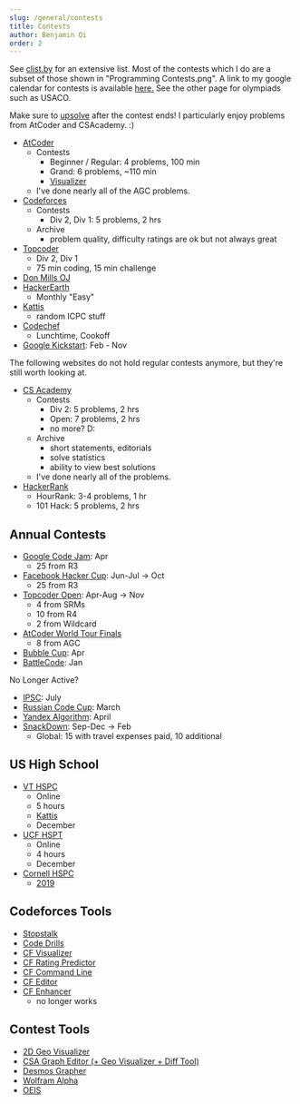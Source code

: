```yaml
---
slug: /general/contests
title: Contests
author: Benjamin Qi
order: 2
---
```


See [clist.by](https://clist.by/coder/bqi343/) for an extensive list. Most of the contests which I do are a subset of those shown in "Programming Contests.png". A link to my google calendar for contests is available [here.](https://calendar.google.com/calendar?cid=Y2s5ZjdmZDBkNjdmOGFxZ2oxbDVrMHJ1OGtAZ3JvdXAuY2FsZW5kYXIuZ29vZ2xlLmNvbQ) See the other page for olympiads such as USACO.

Make sure to [upsolve](https://en.wiktionary.org/wiki/upsolve) after the contest ends! I particularly enjoy problems from AtCoder and CSAcademy. :)

  * [AtCoder](https://beta.atcoder.jp/contests/archive)
    * Contests
      * Beginner / Regular: 4 problems, 100 min
      * Grand: 6 problems, ~110 min
      * [Visualizer](https://kenkoooo.com/atcoder/#/table/Benq)
    * I've done nearly all of the AGC problems.
  * [Codeforces](http://codeforces.com/problemset)
    * Contests
      * Div 2, Div 1: 5 problems, 2 hrs
    * Archive
      * problem quality, difficulty ratings are ok but not always great
  * [Topcoder](https://www.topcoder.com/my-dashboard/)
    * Div 2, Div 1
    * 75 min coding, 15 min challenge
  * [Don Mills OJ](http://dmoj.ca/)
  * [HackerEarth](http://hackerearth.com/)
    * Monthly "Easy"
  * [Kattis](https://open.kattis.com/)
    * random ICPC stuff
  * [Codechef](http://codechef.com/)
    * Lunchtime, Cookoff
  * [Google Kickstart](https://codingcompetitions.withgoogle.com/kickstart): Feb - Nov

The following websites do not hold regular contests anymore, but they're still worth looking at.

  * [CS Academy](https://csacademy.com/contest/archive/)
    * Contests
      * Div 2: 5 problems, 2 hrs
      * Open: 7 problems, 2 hrs
      * no more? D:
    * Archive
      * short statements, editorials
      * solve statistics
      * ability to view best solutions
    * I've done nearly all of the problems.
  * [HackerRank](https://www.hackerrank.com/dashboard)
    * HourRank: 3-4 problems, 1 hr
    * 101 Hack: 5 problems, 2 hrs

## Annual Contests

  * [Google Code Jam](https://code.google.com/codejam/): Apr
    * 25 from R3
  * [Facebook Hacker Cup](https://www.facebook.com/hackercup/): Jun-Jul -> Oct
    * 25 from R3
  * [Topcoder Open](https://tco19.topcoder.com/): Apr-Aug -> Nov
    * 4 from SRMs
    * 10 from R4
    * 2 from Wildcard
  * [AtCoder World Tour Finals](https://codeforces.com/blog/entry/56623)
    * 8 from AGC
  * [Bubble Cup](http://bubblecup.org/): Apr
  * [BattleCode](https://www.battlecode.org): Jan

No Longer Active?

  * [IPSC](https://ipsc.ksp.sk/rules): July
  * [Russian Code Cup](http://www.russiancodecup.ru/en/): March
  * [Yandex Algorithm](https://contest.yandex.ru/contest-list/): April
  * [SnackDown](https://www.codechef.com/snackdown): Sep-Dec -> Feb
    * Global: 15 with travel expenses paid, 10 additional

## US High School

 * [VT HSPC](https://icpc.cs.vt.edu/#/hscontest2017)
    * Online
    * 5 hours
    * [Kattis](https://open.kattis.com/problem-sources/2016%20Virginia%20Tech%20High%20School%20Programming%20Contest)
    * December
  * [UCF HSPT](https://hspt.ucfprogrammingteam.org/index.php/hspt-online-edition)
    * Online
    * 4 hours
    * December
  * [Cornell HSPC](https://www.cs.cornell.edu/events/cornell-high-school-programming-contest)
    * [2019](https://cornell-hspc19.kattis.com/problems)

## Codeforces Tools

  * [Stopstalk](https://www.stopstalk.com)
  * [Code Drills](http://code-drills.com/)
  * [CF Visualizer](http://cfviz.netlify.com/compare.html)
  * [CF Rating Predictor](https://chrome.google.com/webstore/detail/cf-predictor/ocfloejijfhhkkdmheodbaanephbnfhn)
  * [CF Command Line](https://codeforces.com/blog/entry/66552)
  * [CF Editor](https://codeforces.com/blog/entry/72952)
  * [CF Enhancer](https://chrome.google.com/webstore/detail/codeforces-enhancer/ocmandagmgmkcplckgnfgaokpgkfenmp)
    * no longer works

## Contest Tools

  * [2D Geo Visualizer](https://codeforces.com/blog/entry/70330)
  * [CSA Graph Editor (+ Geo Visualizer + Diff Tool)](https://csacademy.com/app/graph_editor/)
  * [Desmos Grapher](https://www.desmos.com/calculator)
  * [Wolfram Alpha](https://www.wolframalpha.com/)
  * [OEIS](https://oeis.org/)
